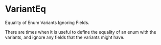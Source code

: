 # VariantEq

Equality of Enum Variants Ignoring Fields.

There are times when it is useful to define the equality of an enum with the variants, and ignore any fields that the variants might have.
